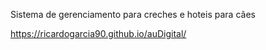 Sistema de gerenciamento para creches e hoteis para cães

https://ricardogarcia90.github.io/auDigital/
